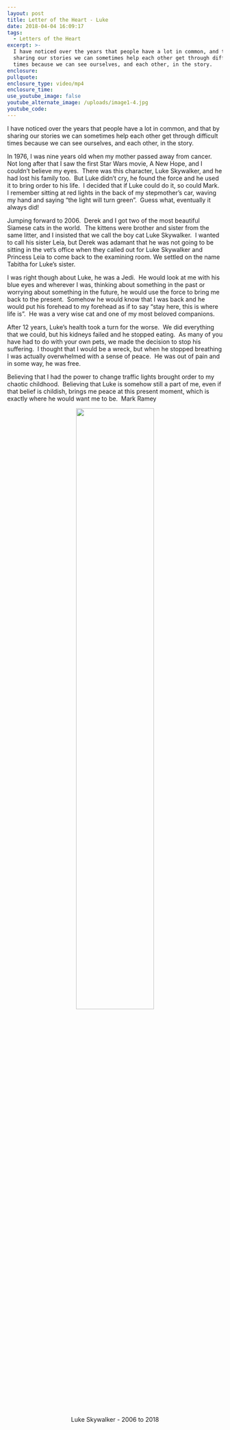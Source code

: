 ```yaml
---
layout: post
title: Letter of the Heart - Luke
date: 2018-04-04 16:09:17
tags:
  - Letters of the Heart
excerpt: >-
  I have noticed over the years that people have a lot in common, and that by
  sharing our stories we can sometimes help each other get through difficult
  times because we can see ourselves, and each other, in the story.
enclosure:
pullquote:
enclosure_type: video/mp4
enclosure_time:
use_youtube_image: false
youtube_alternate_image: /uploads/image1-4.jpg
youtube_code:
---
```


I have noticed over the years that people have a lot in common, and that by sharing our stories we can sometimes help each other get through difficult times because we can see ourselves, and each other, in the story.&nbsp;

In 1976, I was nine years old when my mother passed away from cancer.&nbsp; Not long after that I saw the first Star Wars movie, A New Hope, and I couldn’t believe my eyes.&nbsp; There was this character, Luke Skywalker, and he had lost his family too.&nbsp; But Luke didn’t cry, he found the force and he used it to bring order to his life.&nbsp; I decided that if Luke could do it, so could Mark.&nbsp; I remember sitting at red lights in the back of my stepmother’s car, waving my hand and saying “the light will turn green”.&nbsp; Guess what, eventually it always did\!&nbsp;

Jumping forward to 2006.&nbsp; Derek and I got two of the most beautiful Siamese cats in the world.&nbsp; The kittens were brother and sister from the same litter, and I insisted that we call the boy cat Luke Skywalker.&nbsp; I wanted to call his sister Leia, but Derek was adamant that he was not going to be sitting in the vet’s office when they called out for Luke Skywalker and Princess Leia to come back to the examining room. We settled on the name Tabitha for Luke’s sister.&nbsp;&nbsp;

I was right though about Luke, he was a Jedi.&nbsp; He would look at me with his blue eyes and wherever I was, thinking about something in the past or worrying about something in the future, he would use the force to bring me back to the present.&nbsp; Somehow he would know that I was back and he would put his forehead to my forehead as if to say “stay here, this is where life is”.&nbsp; He was a very wise cat and one of my most beloved companions.&nbsp;

After 12 years, Luke’s health took a turn for the worse.&nbsp; We did everything that we could, but his kidneys failed and he stopped eating.&nbsp; As many of you have had to do with your own pets, we made the decision to stop his suffering.&nbsp; I thought that I would be a wreck, but when he stopped breathing I was actually overwhelmed with a sense of peace.&nbsp; He was out of pain and in some way, he was free.

Believing that I had the power to change traffic lights brought order to my chaotic childhood.&nbsp; Believing that Luke is somehow still a part of me, even if that belief is childish, brings me peace at this present moment, which is exactly where he would want me to be.&nbsp; Mark Ramey
<div style="text-align: center;"><img src="https://vyralmarketing.s3.amazonaws.com/Mark+Ramey/LotH/2018/April+2018.jpg" width="60%"></div>
<p style="text-align: center;">Luke Skywalker - 2006 to 2018</p>